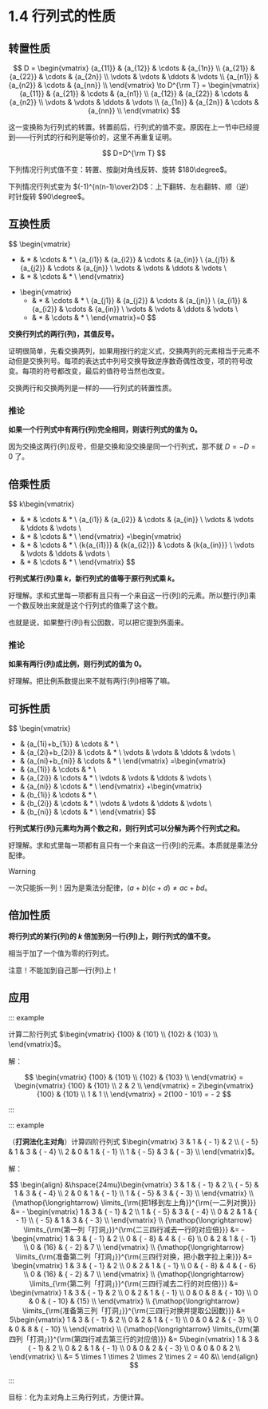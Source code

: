 # 1.4 行列式的性质

## 转置性质

$$
D = \begin{vmatrix}
   {a_{11}} & {a_{12}} &  \cdots  & {a_{1n}}  \\
   {a_{21}} & {a_{22}} &  \cdots  & {a_{2n}}  \\
    \vdots  &  \vdots  &  \ddots  &  \vdots   \\
   {a_{n1}} & {a_{n2}} &  \cdots  & {a_{nn}}  \\
 \end{vmatrix}
\to D^{\rm T} = \begin{vmatrix}
   {a_{11}} & {a_{21}} &  \cdots  & {a_{n1}}  \\
   {a_{12}} & {a_{22}} &  \cdots  & {a_{n2}}  \\
    \vdots  &  \vdots  &  \ddots  &  \vdots   \\
   {a_{1n}} & {a_{2n}} &  \cdots  & {a_{nn}}  \\
 \end{vmatrix}
$$

这一变换称为行列式的转置。转置前后，行列式的值不变。原因在上一节中已经提到——行列式的行和列是等价的，这里不再重复证明。

$$
D=D^{\rm T}
$$

下列情况行列式值不变：转置、按副对角线反转、旋转 $180\degree$。

下列情况行列式变为 $(-1)^{n(n-1)\over2}D$：上下翻转、左右翻转、顺（逆）时针旋转 $90\degree$。

## 互换性质

$$
\begin{vmatrix}
   * & * &  \cdots  & *  \\
   {a_{i1}} & {a_{i2}} &  \cdots  & {a_{in}}  \\
   {a_{j1}} & {a_{j2}} &  \cdots  & {a_{jn}}  \\
    \vdots  &  \vdots  &  \ddots  &  \vdots   \\
   * & * &  \cdots  & *  \\
 \end{vmatrix}
+ \begin{vmatrix}
   * & * &  \cdots  & *  \\
   {a_{j1}} & {a_{j2}} &  \cdots  & {a_{jn}}  \\
   {a_{i1}} & {a_{i2}} &  \cdots  & {a_{in}}  \\
    \vdots  &  \vdots  &  \ddots  &  \vdots   \\
   * & * &  \cdots  & *  \\
 \end{vmatrix}=0
$$

**交换行列式的两行(列)，其值反号。**

证明很简单，先看交换两列，如果用按行的定义式，交换两列的元素相当于元素不动但是交换列号。每项的表达式中列号交换导致逆序数奇偶性改变，项的符号改变。每项的符号都改变，最后的值符号当然也改变。

交换两行和交换两列是一样的——行列式的转置性质。

### 推论

**如果一个行列式中有两行(列)完全相同，则该行列式的值为 $0$。**

因为交换这两行(列)反号，但是交换和没交换是同一个行列式，那不就 $D=-D=0$ 了。

## 倍乘性质

$$
k\begin{vmatrix}
   * & * &  \cdots  & *  \\
   {a_{i1}} & {a_{i2}} &  \cdots  & {a_{in}}  \\
    \vdots  &  \vdots  &  \ddots  &  \vdots   \\
   * & * &  \cdots  & *  \\
 \end{vmatrix}
=\begin{vmatrix}
   * & * &  \cdots  & *  \\
   {k{a_{i1}}} & {k{a_{i2}}} &  \cdots  & {k{a_{in}}}  \\
    \vdots  &  \vdots  &  \ddots  &  \vdots   \\
   * & * &  \cdots  & *  \\
 \end{vmatrix}
$$

**行列式某行(列)乘 $k$，新行列式的值等于原行列式乘 $k$。**

好理解。求和式里每一项都有且只有一个来自这一行(列)的元素。所以整行(列)乘一个数反映出来就是这个行列式的值乘了这个数。

也就是说，如果整行(列)有公因数，可以把它提到外面来。

### 推论

**如果有两行(列)成比例，则行列式的值为 $0$。**

好理解。把比例系数提出来不就有两行(列)相等了嘛。

## 可拆性质

$$
\begin{vmatrix}
   * & {a_{1i}+b_{1i}} &  \cdots  & *  \\
   * & {a_{2i}+b_{2i}} &  \cdots  & *  \\
    \vdots  &  \vdots  &  \ddots  &  \vdots   \\
   * & {a_{ni}+b_{ni}} &  \cdots  & *  \\
 \end{vmatrix}
=\begin{vmatrix}
   * & {a_{1i}} &  \cdots  & *  \\
   * & {a_{2i}} &  \cdots  & *  \\
    \vdots  &  \vdots  &  \ddots  &  \vdots   \\
   * & {a_{ni}} &  \cdots  & *  \\
 \end{vmatrix}
 +\begin{vmatrix}
   * & {b_{1i}} &  \cdots  & *  \\
   * & {b_{2i}} &  \cdots  & *  \\
    \vdots  &  \vdots  &  \ddots  &  \vdots   \\
   * & {b_{ni}} &  \cdots  & *  \\
 \end{vmatrix}
$$

**行列式某行(列)元素均为两个数之和，则行列式可以分解为两个行列式之和。**

好理解。求和式里每一项都有且只有一个来自这一行(列)的元素。本质就是乘法分配律。

> [!warning]
> 一次只能拆一列！因为是乘法分配律，$(a+b)(c+d)\ne ac+bd$。

## 倍加性质

**将行列式的某行(列)的 $k$ 倍加到另一行(列)上，则行列式的值不变。**

相当于加了一个值为零的行列式。

注意！不能加到自己那一行(列)上！

## 应用

::: example

计算二阶行列式 $\begin{vmatrix}    {100} & {101}  \\    {102} & {103}  \\  \end{vmatrix}$。

解：

$$
\begin{vmatrix}
   {100} & {101}  \\
   {102} & {103}  \\
 \end{vmatrix} = \begin{vmatrix}
   {100} & {101}  \\
   2 & 2  \\
 \end{vmatrix} = 2\begin{vmatrix}
   {100} & {101}  \\
   1 & 1  \\
 \end{vmatrix} = 2(100 - 101) =  - 2
$$

:::

::: example

（**打洞法化主对角**）计算四阶行列式 $\begin{vmatrix}
   3 & 1 & { - 1} & 2  \\ 
   { - 5} & 1 & 3 & { - 4}  \\ 
   2 & 0 & 1 & { - 1}  \\ 
   1 & { - 5} & 3 & { - 3}  \\ 
 \end{vmatrix}$。

解：

$$
\begin{align}
  &\hspace{24mu}\begin{vmatrix}
   3 & 1 & { - 1} & 2  \\
   { - 5} & 1 & 3 & { - 4}  \\
   2 & 0 & 1 & { - 1}  \\
   1 & { - 5} & 3 & { - 3}  \\
 \end{vmatrix} \\
  {\mathop{\longrightarrow}
\limits_{\rm{把1移到左上角}}^{\rm{一二列对换}}} &= - \begin{vmatrix}
   1 & 3 & { - 1} & 2  \\
   1 & { - 5} & 3 & { - 4}  \\
   0 & 2 & 1 & { - 1}  \\
   { - 5} & 1 & 3 & { - 3}  \\
 \end{vmatrix} \\
  {\mathop{\longrightarrow}
\limits_{\rm{第一列「打洞」}}^{\rm{二三四行减去一行的对应倍}}} &= - \begin{vmatrix}
   1 & 3 & { - 1} & 2  \\
   0 & { - 8} & 4 & { - 6}  \\
   0 & 2 & 1 & { - 1}  \\
   0 & {16} & { - 2} & 7  \\
 \end{vmatrix} \\
  {\mathop{\longrightarrow}
\limits_{\rm{准备第二列「打洞」}}^{\rm{三四行对换，把小数字拉上来}}} &= \begin{vmatrix}
   1 & 3 & { - 1} & 2  \\
   0 & 2 & 1 & { - 1}  \\
   0 & { - 8} & 4 & { - 6}  \\
   0 & {16} & { - 2} & 7  \\
 \end{vmatrix} \\
  {\mathop{\longrightarrow}
\limits_{\rm{第二列「打洞」}}^{\rm{三四行减去二行的对应倍}}} &= \begin{vmatrix}
   1 & 3 & { - 1} & 2  \\
   0 & 2 & 1 & { - 1}  \\
   0 & 0 & 8 & { - 10}  \\
   0 & 0 & { - 10} & {15}  \\
 \end{vmatrix} \\
  {\mathop{\longrightarrow}
\limits_{\rm{准备第三列「打洞」}}^{\rm{三四行对换并提取公因数}}} &= 5\begin{vmatrix}
   1 & 3 & { - 1} & 2  \\
   0 & 2 & 1 & { - 1}  \\
   0 & 0 & 2 & { - 3}  \\
   0 & 0 & 8 & { - 10}  \\
 \end{vmatrix} \\
  {\mathop{\longrightarrow}
\limits_{\rm{第四列「打洞」}}^{\rm{第四行减去第三行的对应倍}}} &= 5\begin{vmatrix}
   1 & 3 & { - 1} & 2  \\
   0 & 2 & 1 & { - 1}  \\
   0 & 0 & 2 & { - 3}  \\
   0 & 0 & 0 & 2  \\
 \end{vmatrix} \\
   &= 5 \times 1 \times 2 \times 2 \times 2 = 40 &\\
 \end{align}
$$

:::

目标：化为主对角上三角行列式，方便计算。
